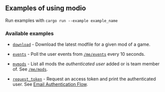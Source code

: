 ## Examples of using modio

Run examples with `cargo run --example example_name`

### Available examples

* [`download`](download.rs) - Download the latest modfile for a given mod of a game.

* [`events`](events.rs) - Poll the user events from [`/me/events`](https://docs.mod.io/#get-user-events) every 10 seconds.

* [`mymods`](mymods.rs) - List all mods the *authenticated user* added or is team member of. See [`/me/mods`](https://docs.mod.io/#get-user-mods).

* [`request_token`](request_token.rs) - Request an access token and print the authenticated user. See [Email Authentication Flow](https://docs.mod.io/#email-authentication-flow).
